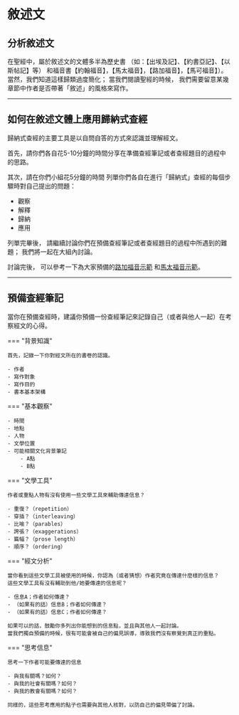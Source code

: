 # 敘述文

## 分析敘述文

在聖經中，屬於敘述文的文體多半為歷史書
（如：【出埃及記】、【約書亞記】、【以斯帖記】等）
和福音書【約翰福音】，【馬太福音】，【路加福音】，【馬可福音】）。
當然，我們知道這樣歸類過度簡化；
當我們閱讀聖經的時候，
我們需要留意某幾章節中作者是否帶著「敘述」的風格來寫作。

-----

## 如何在敘述文體上應用歸納式查經

歸納式查經的主要工具是以自問自答的方式來認識並理解經文。

首先，請你們各自花5-10分鐘的時間分享在準備查經筆記或者查經題目的過程中的思路。

其次，請在你們小組花5分鐘的時間
列單你們各自在進行「歸納式」查經的每個步驟時對自己提出的問題：

- 觀察
- 解釋
- 歸納
- 應用

列單完畢後，
請繼續討論你們在預備查經筆記或者查經題目的過程中所遇到的難題；
我們將一起在大組內討論。

討論完後，
可以參考一下為大家預備的[路加福音示範](../examples/luke-study-notes.md)
和[馬太福音示範](../examples/matthew-study-notes.md)。

-----

## 預備查經筆記

當你在預備查經時，建議你預備一份查經筆記來記錄自己（或者與他人一起）在考察經文的心得。

=== "背景知識"

    首先，記錄一下你對經文所在的書卷的認識。

    - 作者
    - 寫作對象
    - 寫作目的
    - 書本基本架構

=== "基本觀察"

    - 時間
    - 地點
    - 人物
    - 文學位置
    - 可能相關文化背景筆記
        - A點
        - B點

=== "文學工具"

    作者或重點人物有沒有使用一些文學工具來輔助傳達信息？

    - 重復？（repetition）
    - 穿插？（interleaving）
    - 比喻？（parables）
    - 誇張？（exaggerations）
    - 篇幅？（prose length）
    - 順序？（ordering）

=== "經文分析"

    當你看到這些文學工具被使用的時候，你認為（或者猜想）作者究竟在傳達什麼樣的信息？
    這些文學工具有沒有輔助到他/她要傳達的信息呢？

    - 信息A；作者如何傳達？
    - （如果有的話）信息B；作者如何傳達？
    - （如果有的話）信息C；作者如何傳達？

    如果可以的話，鼓勵你多列出你能想到的信息點，並且與其他人一起討論。
    當我們獨自預備的時候，很有可能會被自己的偏見誤導，導致我們沒有察覺到真正的重點。

=== "思考信息"

    思考一下作者可能要傳達的信息

    - 與我有關嗎？如何？
    - 與我的社會有關嗎？如何？
    - 與我的教會有關嗎？如何？

    同樣的，這些思考應用的點子也需要與其他人核對，以防自己的偏見帶偏了討論。
